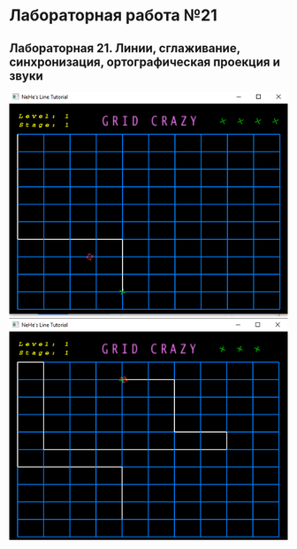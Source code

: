 # Лабораторная работа №21
## Лабораторная 21. Линии, сглаживание, синхронизация, ортографическая проекция и звуки

![Результат выполнения 1](https://github.com/KhanovDmitrii/graphics_khanov/blob/master/LB/LB21/lb21_res_vipolneniya_1.png)
![Результат выполнения 2](https://github.com/KhanovDmitrii/graphics_khanov/blob/master/LB/LB21/lb21_res_vipolneniya_2.png)
